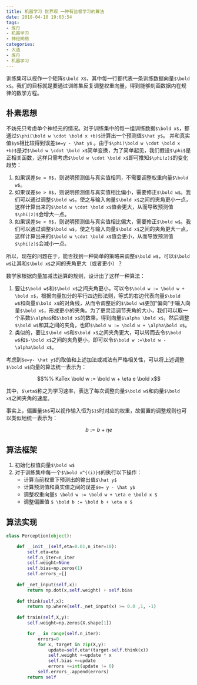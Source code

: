 ```yaml
---
title: 机器学习 世界观 一种有监督学习的算法
date: 2018-04-10 19:03:54
tags:
- 炼丹
- 机器学习
- 神经网络
categories:
- 大道
- 炼丹
- 机器学习
---
```


训练集可以视作一个矩阵`$\bold X$`，其中每一行都代表一条训练数据向量`$\bold x$`。我们的目标就是要通过训练集反复调整权重向量，得到能够刻画数据内在规律的数学方程。

## 朴素思想

不妨先只考虑单个神经元的情况。对于训练集中的每一组训练数据`$\bold x$`，都通过`$\phi(\bold w \cdot \bold x +b)$`计算出一个预测值`$\hat y$`。 并和真实值`$y$`相比较得到误差`$e=y - \hat y$` 。由于`$\phi(\bold w \cdot \bold x +b)$`是对`$\bold w \cdot \bold x$`简单变换，为了简单起见，我们假设`$\phi$`是正相关函数，这样只需考虑`$\bold w \cdot \bold x$`即可推知`$\phi(z)$`的变化趋势：
1. 如果误差`$e = 0$`，则说明预测值与真实值相同，不需要调整权重向量`$\bold w$`。
2. 如果误差`$e > 0$`，则说明预测值与真实值相比偏小，需要修正`$\bold w$`。我们可以通过调整`$\bold w$`，使之与输入向量`$\bold x$`之间的夹角更小一点，这样计算出来的`$\bold w \cdot \bold x$`值会更大，从而导致预测值`$\phi(z)$`会增大一点。
3. 如果误差`$e < 0$`，则说明预测值与真实值相比偏大，需要修正`$\bold w$`。我们可以通过调整`$\bold w$`，使之与输入向量`$\bold x$`之间的夹角更大一点，这样计算出来的`$\bold w \cdot \bold x$`值会更小，从而导致预测值`$\phi(z)$`会减小一点。

所以，现在的问题在于，能否找到一种简单的策略来调整`$\bold w$`，可以`$\bold w$`让其和`$\bold x$`之间的夹角更大（或者更小）？

数学家根据向量加减法运算的规则，设计出了这样一种算法：
1. 要让`$\bold w$`和`$\bold x$`之间夹角更小，可以令`$\bold w := \bold w + \bold x$`，根据向量加分的平行四边形法则，等式的右边代表向量`$\bold w$`和向量`$\bold x$`的对角线，从而令调整后的`$\bold w$`更加“偏向”于输入向量`$\bold x$`，形成更小的夹角。为了更灵活调节夹角的大小，我们可以取一个系数`$\alpha$`和`$\bold x$`的数乘，得到向量`$\alpha \bold x$`，然后调整`$\bold w$`和其之间的夹角，也即`$\bold w := \bold w + \alpha\bold x$`。
2. 类似的，要让`$\bold w$`和`$\bold x$`之间夹角更大，可以转而去令`$\bold w$`和`$-\bold x$`之间的夹角更小，即可以令`$\bold w :=\bold w - \alpha\bold x$`。

考虑到`$e=y- \hat y$`的取值和上述加法或减法有严格相关性，可以将上述调整`$\bold w$`向量的算法统一表示为：
```math
%% KaTex
\bold w := \bold w +  \eta e \bold x
```
其中，`$\eta$`称之为学习速率，表达了每次调整向量`$\bold w$`和向量`$\bold x$`之间夹角的速度。

事实上，偏置量`$b$`可以视作输入恒为`$1$`时对应的权重，故偏置的调整规则也可以类似地统一表示为：
```math
%% KaTex
b := b + \eta e 
```

## 算法框架

1. 初始化权值向量`$\bold w$`
2. 对于训练集中每一个`$\bold x^{(i)}$`的执行以下操作：
    * 计算当前权重下预测出的输出值`$\hat y$`
    * 计算预测值和真实值之间的误差`$e= y - \hat y$`
    * 调整权重向量`$ \bold w := \bold w + \eta e \bold x $`
    * 调整偏置值 `$ \bold b := \bold b + \eta e $`

## 算法实现

```python
class Perception(object):

    def __init__(self,eta=0.01,n_iter=10):
        self.eta=eta
        self.n_iter=n_iter
        self.weight=None
        self.bias=np.zeros(1)
        self.errors_=[]
    
    def _net_input(self,x):
        return np.dot(x,self.weight) + self.bias
    
    def think(self,x):
        return np.where(self._net_input(x) >= 0.0 ,1, -1)
    
    def train(self,X,y):
        self.weight=np.zeros(X.shape[1])

        for _ in range(self.n_iter):
            errors=0
            for x, target in zip(X,y):
                update=self.eta*(target-self.think(x))
                self.weight +=update * x
                self.bias +=update
                errors +=int(update != 0)
            self.errors_.append(errors)
        return self
```
